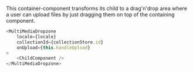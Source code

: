 This container-component transforms its child to a drag'n'drop area where a user can upload files by just dragging them on top of the containing component.

```javascript static
<MultiMediaDropzone
    locale={locale}
    collectionId={collectionStore.id}
    onUpload={this.handleUpload}
>
    <ChildComponent />
</MultiMediaDropzone>
```
